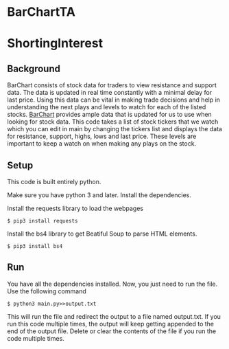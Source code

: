 # BarChartTA

# ShortingInterest

## Background

BarChart consists of stock data for traders to view resistance and support data. The data is updated in real time constantly with a minimal delay for last price. Using this data can be vital in making trade decisions and help in understanding the next plays and levels to watch for each of the listed stocks.
[BarChart](https://www.barchart.com/) provides ample data that is updated for us to use when looking for stock data. This code takes a list of stock tickers that we watch which you can edit in main by changing the tickers list and displays the data for resistance, support, highs, lows and last price. These levels are important to keep a watch on when making any plays on the stock. 

## Setup
This code is built entirely python. 

Make sure you have python 3 and later. Install the dependencies.


Install the requests library to load the webpages
```console
$ pip3 install requests
```

Install the bs4 library to get Beatiful Soup to parse HTML elements.
```console
$ pip3 install bs4
```

## Run

You have all the dependencies installed. Now, you just need to run the file. Use the following command
```console
$ python3 main.py>>output.txt
```
This will run the file and redirect the output to a file named output.txt. If you run this code multiple times, the output will keep getting appended to the end of the output file. Delete or clear the contents of the file if you run the code multiple times.
